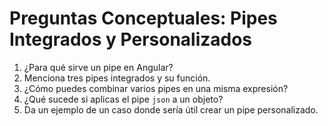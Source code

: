 # Preguntas Conceptuales: Pipes Integrados y Personalizados

1. ¿Para qué sirve un pipe en Angular?
2. Menciona tres pipes integrados y su función.
3. ¿Cómo puedes combinar varios pipes en una misma expresión?
4. ¿Qué sucede si aplicas el pipe `json` a un objeto?
5. Da un ejemplo de un caso donde sería útil crear un pipe personalizado.
